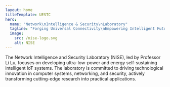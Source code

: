 ```yaml
---
layout: home
titleTemplate: UESTC
hero:
  name: "Network\nIntelligence & Security\nLaboratory"
  tagline: "Forging Universal Connectivity\nEmpowering Intelligent Future"
  image: 
    src: /nise-logo.svg
    alt: NISE
---
```


The Network Intelligence and Security Laboratory (NISE), led by Professor Li Lu, focuses on developing ultra-low-power and energy self-sustaining intelligent IoT systems. The laboratory is committed to driving technological innovation in computer systems, networking, and security, actively transforming cutting-edge research into practical applications.
